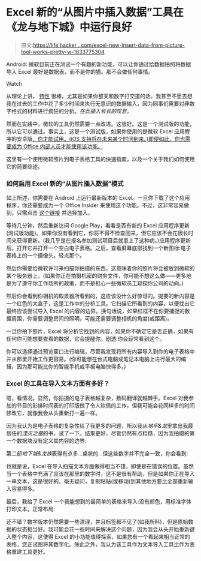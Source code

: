 # Excel 新的“从图片中插入数据”工具在《龙与地下城》中运行良好

> 原文:[https://life hacker . com/excel-new-insert-data-from-picture-tool-works-pretty-w-1833775304](https://lifehacker.com/excels-new-insert-data-from-picture-tool-works-pretty-w-1833775304)

Android: 微软目前正在测试一个有趣的新功能，可以让你通过给数据拍照将数据导入 Excel 最好是数据表，而不是你的猫。那不会做任何事情。

Watch

从理论上讲， [特性](https://support.office.com/en-gb/article/insert-data-from-picture-3c1bb58d-2c59-4bc0-b04a-a671a6868fd7) 很棒，尤其是如果你整天和数字打交道的话。我甚至不愿去想我在过去的工作中花了多少时间来执行无意识的数据输入，因为同事们需要对非数字格式的材料进行疯狂的分析。*在此插入长长的叹息。*

然而在实践中，微软的工具仍然需要一点改进。这很好。这是一个测试版的功能，所以它可以通过。事实上，这是一个测试版，如果你使用的是微软 Excel 应用程序的安卓版[，你才能试用。(iOS 支持将在未来某个时间到来。)即便如此，你也需要成为 Office 内部人员才能使用该功能。](https://play.google.com/store/apps/details?id=com.microsoft.office.excel&hl=en_US)

这里有一个使用微软照片到电子表格工具的快速指南，以及一个关于我们如何使用它的简要综述。

### 如何启用 Excel 新的“从图片插入数据”模式

如上所述，你需要在 Android 上运行最新版本的 Excel。一旦你下载了这个应用程序，你还需要成为一个 Office Insider 来使用这个功能。不过，这非常容易做到。只需点击 [这个链接](https://go.microsoft.com/fwlink/p/?LinkID=722565) 并选择加入。

等待几分钟，然后重新访问 Google Play，看看是否有新的 Excel 应用程序更新(测试版功能)。如果你没有看到它，你将不得不检查回来，但它应该不会花很长时间来获得更新。(我几乎是在报名参加测试项目后就患上了这种病。)应用程序更新后，打开它并打开一个空白电子表格。之后，查看屏幕底部找到一个新图标:电子表格上的一个摄像头。轻点那个。

然后你需要给微软许可来扫描你拍摄的东西，这意味着你的照片将会被放到微软的某个服务器上。(如果你正在拍摄机密的财务文件，你可能不想这么做——更多地是为了遵守你工作场所的政策，而不是担心一些微软员工窥探你公司的动向。)

然后你会看到你相机的取景器所看到的，这应该没什么好惊讶的。提要的新内容是一个红色的大盒子，这是工作中的分析工具。它扫描它所看到的内容，以便找出它最终应该尝试导入 Excel 的内容的边界。换句话说，如果红框不在你要捕捉的数据周围，你需要调整房间的照明，可能还需要调整相机的角度(或距离)。

一旦你拍下照片，Excel 将分析它找到的内容，如果你不确定它是否正确，如果有任何你可能想要查看的数据，它会提醒你。剧透:你会经常看到这个。

你可以选择通过预览窗口进行编辑，尽管我发现将所有内容导入到你的电子表格中并从那里开始工作更容易。(你可能想在台式电脑或笔记本电脑上进行最大的编辑，因为那可能比你的智能手机或平板电脑快得多。)

### Excel 的工具在导入文本方面有多好？

嗯，看情况。显然，你拍摄的电子表格越复杂，数码翻译就越棘手。Excel 对我参加的节目的彩排时间表的打印版做了令人钦佩的工作，但我可能会花同样多的时间修改它，就像我会从头重新打一遍一样。

因为我认为是电子表格的复杂性给了我更多的问题，所以我从*地牢&龙*里拿出我最信任的*湮灭之墓*的书，试了一下。结果更好，尽管仍然有点粗糙，因为我拍摄的第一个数据块没有定义其内容的边界:

第二部*地下城&龙族*表得有点多...桌状的...但这些数字并不完全一致，你会看到:

也就是说，Excel 在导入扫描文本方面做得相当不错，即使是在错误的位置。虽然当一个表格中充满了应该在那里的数字时，这不是很有帮助，但是如果你正在导入一串文本，这是很好的。毫无疑问，复制粘贴(或移动)到其他地方要比全部重新输入容易得多。

最后，我给了 Excel 一个我能想到的最简单的表格来导入:没有颜色，用标准字体打印文本，正常布局:

还不错？数字版本仍然需要一些清理，并且标签都不见了(如我所料)，但是原始数据的状态相当好。我可能会花一些时间来解决这个问题，因为我会从头开始重新键入整个内容，这使得 Excel 的小功能值得探索，如果您有一个看起来相当正常的表格，您正试图将其数字化。除此之外，我认为该工具作为文本导入工具比作为表格重建工具更好。